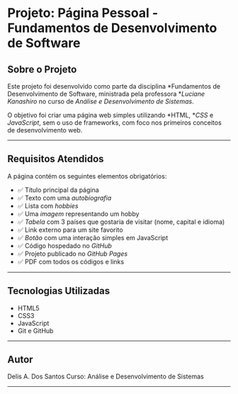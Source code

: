 #  Projeto: Página Pessoal - Fundamentos de Desenvolvimento de Software

##  Sobre o Projeto

Este projeto foi desenvolvido como parte da disciplina *Fundamentos de Desenvolvimento de Software, ministrada pela professora **Luciane Kanashiro* no curso de *Análise e Desenvolvimento de Sistemas*.

O objetivo foi criar uma página web simples utilizando *HTML, **CSS* e *JavaScript*, sem o uso de frameworks, com foco nos primeiros conceitos de desenvolvimento web.

---

##  Requisitos Atendidos

A página contém os seguintes elementos obrigatórios:

- ✅ Título principal da página  
- ✅ Texto com uma *autobiografia*
- ✅ Lista com *hobbies*
- ✅ Uma *imagem* representando um hobby
- ✅ *Tabela* com 3 países que gostaria de visitar (nome, capital e idioma)
- ✅ Link externo para um site favorito
- ✅ *Botão* com uma interação simples em JavaScript
- ✅ Código hospedado no *GitHub*
- ✅ Projeto publicado no *GitHub Pages*
- ✅ PDF com todos os códigos e links


---

##  Tecnologias Utilizadas

- HTML5  
- CSS3  
- JavaScript  
- Git e GitHub

---

##  Autor

Delis A. Dos Santos
Curso: Análise e Desenvolvimento de Sistemas

---
